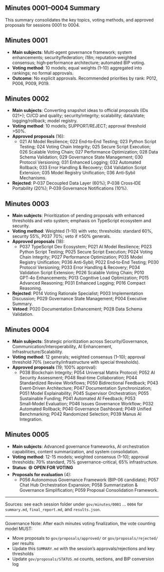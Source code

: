 ## Minutes 0001–0004 Summary

This summary consolidates the key topics, voting methods, and approved proposals for sessions 0001 to 0004.

## Minutes 0001

- **Main subjects**: Multi‑agent governance framework; system enhancements; security/federation; i18n; reputation‑weighted consensus; high‑performance architecture; automated BIP voting.
- **Voting method**: 10 models; equal weights (1–10) aggregated into rankings; no formal approvals.
- **Outcome**: No explicit approvals. Recommended priorities by rank: P012, P006, P009, P019.

## Minutes 0002

- **Main subjects**: Converting snapshot ideas to official proposals (IDs 021+); CI/CD and quality; security/integrity; scalability; data/state; logging/rollback; model registry.
- **Voting method**: 10 models; SUPPORT/REJECT; approval threshold >50%.
- **Approved proposals** (16):
  - 021 AI Model Resilience; 022 End‑to‑End Testing; 023 Python Script Testing; 024 Voting Chain Integrity; 025 Secure Script Execution; 026 Scalable Voting Chain; 027 Performance Optimization; 028 Data Schema Validation; 029 Governance State Management; 030 Protocol Versioning; 031 Enhanced Logging; 032 Automated Rollback; 033 Error Handling & Recovery; 034 Validation Script Extension; 035 Model Registry Unification; 036 Anti‑Sybil Mechanisms.
- **Rejected**: P‑037 Decoupled Data Layer (60%); P‑038 Cross‑IDE Portability (20%); P‑039 Governance Notifications (10%).

## Minutes 0003

- **Main subjects**: Prioritization of pending proposals with enhanced thresholds and veto system; emphasis on TypeScript ecosystem and security.
- **Voting method**: Weighted (1–10) with veto; thresholds: standard 60%, security 55%, P037 70%; veto if ≥50% generals.
- **Approved proposals** (18):
  - P037 TypeScript Dev Ecosystem; P021 AI Model Resilience; P023 Python Script Testing; P025 Secure Script Execution; P024 Voting Chain Integrity; P027 Performance Optimization; P035 Model Registry Unification; P036 Anti‑Sybil; P022 End‑to‑End Testing; P030 Protocol Versioning; P033 Error Handling & Recovery; P034 Validation Script Extension; P026 Scalable Voting Chain; P010 GPT‑4o Enhancements; P013 Cognitive Load Optimization; P015 Advanced Reasoning; P031 Enhanced Logging; P016 Compact Reasoning.
- **Rejected**: P014 Voting Rationale Specialist; P003 Implementation Discussion; P029 Governance State Management; P004 Executive Summary.
- **Vetoed**: P020 Documentation Enhancement; P028 Data Schema Validation.

## Minutes 0004

- **Main subjects**: Strategic prioritization across Security/Governance, Communication/Interoperability, AI Enhancement, Infrastructure/Scalability.
- **Voting method**: 12 generals; weighted consensus (1–10); approval threshold 70% (security/infrastructure with special thresholds).
- **Approved proposals** (19; 100% approval):
  - P038 Blockchain Integrity; P054 Universal Matrix Protocol; P052 AI Security Assessment; P048 Real‑time Collaboration; P044 Standardized Review Workflows; P050 Bidirectional Feedback; P043 Event‑Driven Architecture; P047 Documentation Synchronization; P051 Model Explainability; P045 Supervisor Orchestration; P055 Sustainable Funding; P041 Automated AI Feedback; P053 Small‑Model Evaluation; P046 Issues Governance Workflow; P032 Automated Rollback; P040 Governance Dashboard; P049 Unified Benchmarking; P042 Randomized Selection; P039 Manus AI Integration.

## Minutes 0005

- **Main subjects**: Advanced governance frameworks, AI orchestration capabilities, content summarization, and system consolidation.
- **Voting method**: 12-15 models; weighted consensus (1–10); approval thresholds: 70% standard, 75% governance-critical, 65% infrastructure.
- **Status**: 🟢 **OPEN FOR VOTING**
- **Proposals for evaluation** (4):
  - P056 Autonomous Governance Framework (BIP-06 candidate); P057 Chat Hub Orchestration Expansion; P058 Summarization & Governance Simplification; P059 Proposal Consolidation Framework.

---

Sources: see each session folder under `gov/minutes/0001` … `0004` for `summary.md`, `final_report.md`, and `results.json`.

---

Governance Note: After each minutes voting finalization, the vote counting model MUST:
- Move proposals to `gov/proposals/approved/` or `gov/proposals/rejected/` per results
- Update this `SUMMARY.md` with the session’s approvals/rejections and key thresholds
- Update `gov/proposals/STATUS.md` counts, sections, and BIP conversion log


